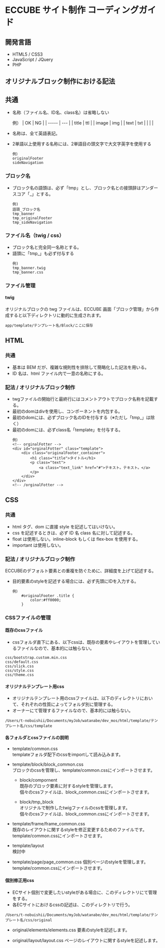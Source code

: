 # ECCUBE サイト制作 コーディングガイド

## 開発言語

- HTML5 / CSS3
- JavaScript / JQuery
- PHP

## オリジナルブロック制作における記法

## 共通
- 名称（ファイル名、ID名、class名）は省略しない

  例）
  | OK | NG |
  | ----- | --- |
  | title | ttl |
  | image | img |
  | text | txt |
  | | |

- 名称は、全て英語表記。
- 2単語以上使用する名称には、2単語目の頭文字で大文字英字を使用する<br>
    ```
    例）
    originalFooter
    sideNavigation
    ```

### ブロック名

- ブロック名の語頭は、必ず「tmp」とし、ブロック名との接頭辞はアンダースコア「_」とする。<br>
    ```
    例)
    語頭_ブロック名
    tmp_banner
    tmp_originalFooter
    tmp_sideNavigation
    ```

### ファイル名（twig / css）

- ブロック名と完全同一名称とする。<br>
- 語頭に「tmp_」も必ず付与する<br>
    ```
    例)
    tmp_banner.twig
    tmp_banner.css
    ```

### ファイル管理

#### twig

オリジナルブロックの twg ファイルは、ECCUBE 画面「ブロック管理」から作成すると以下ディレクトリに動的に生成されます。

```
app/template/テンプレート名/Block/ここに保存
```

## HTML

### 共通

- 基本は BEM だが、複雑な規則性を排除して簡略化した記法を用いる。
- ID 名は、html ファイル内で一意の名称にする。

### 記法 / オリジナルブロック制作
- twgファイルの開始行と最終行にはコメントアウトでブロック名称を記載する。
- 最初のdomはdivを使用し、コンポーネントを内包する。
- 最初のdomには、必ずブロック名のIDを付与する（※ただし「tmp_」は除く）
- 最初のdomには、必ずclass名「template」を付与する。
    ```
    例）
    <!-- orginalFotter -->
    <div id="orginalFotter" class="template">
        <div class="originalFooter_container">
            <h1 class="title">タイトル</h1>
            <p class="text">
                <a class="text_link" href="#">テキスト。テキスト。</a>
            </p>
        </div>
    </div>
    <!-- /orginalFotter -->
    ```

## CSS

### 共通

- html タグ、dom に直接 style を記述してはいけない。
- css を記述するときは、必ず ID 名 class 名に対して記述する。
- float は使用しない。inline-block もしくは flex-box を使用する。
- important は使用しない。

### 記法 / オリジナルブロック制作
ECCUBEのデフォルト要素との重複を防ぐために、詳細度を上げて記述する。

- 目的要素のstyleを記述する場合には、必ず先頭にIDを入力する。
    ```
    例）
        #originalFooter .title {
            color:#ff0000;
        }
    ```
### CSSファイルの管理
#### 既存のcssファイル
- cssフォルダ直下にある、以下cssは、既存の要素やレイアウトを管理しているファイルなので、基本的には触らない。
```
css/bootstrap.custom.min.css
css/default.css
css/slick.css
css/style.css
css/theme.css
```

#### オリジナルテンプレート用css
- オリジナルテンプレート用のcssファイルは、以下のディレクトリにおいて、それぞれの性質によってフォルダ別に管理する。
- オーナーにて管理するファイルなので、基本的には触らない。
```
/Users/t-nobuishii/Documents/myJob/watanabe/dev_mos/html/template/テンプレート名/css/template
```
#### 各フォルダとcssファイルの説明
- template/common.css<br>
    templateフォルダ配下のcssをimportして読み込みます。

- template/block/block_common.css<br>
    ブロックのcssを管理し、template/common.cssにインポートさせます。
    - block/compornent<br>
        既存のブロック要素に対するstyleを管理します。<br>
        個々のcssファイルは、block_common.cssにインポートさせます。

    - block/tmp_block<br>
        オリジナルで制作したtwigファイルのcssを管理します。<br>
        個々のcssファイルは、block_common.cssにインポートさせます。

- template/frame/frame_common.css<br>
    既存のレイアウトに関するstyleを修正変更するためのファイルです。<br>
    template/common.cssにインポートさせます。

- template/layout<br>
    検討中

- template/page/page_common.css
    個別ページのstyleを管理します。<br>
    template/common.cssにインポートさせます。

#### 個別修正用css
- ECサイト個別で変更したいstyleがある場合に、このディレクトリにて管理をする。
- 各ECサイトにおけるcssの記述は、このディレクトリで行う。
```
/Users/t-nobuishii/Documents/myJob/watanabe/dev_mos/html/template/テンプレート名/css/original
```
- original/elements/elements.css
    要素のstyleを記述します。

- original/layout/layout.css
    ページのレイアウトに関するstyleを記述します。
